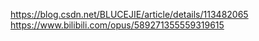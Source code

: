 https://blog.csdn.net/BLUCEJIE/article/details/113482065
https://www.bilibili.com/opus/589271355559319615
